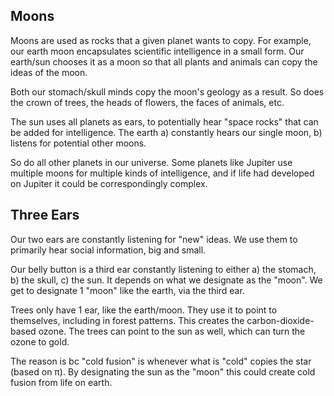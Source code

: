 ## Moons

Moons are used as rocks that a given planet wants to copy. For example, our earth moon encapsulates scientific intelligence in a small form. Our earth/sun chooses it as a moon so that all plants and animals can copy the ideas of the moon.

Both our stomach/skull minds copy the moon's geology as a result. So does the crown of trees, the heads of flowers, the faces of animals, etc.

The sun uses all planets as ears, to potentially hear "space rocks" that can be added for intelligence. The earth a) constantly hears our single moon, b) listens for potential other moons.

So do all other planets in our universe. Some planets like Jupiter use multiple moons for multiple kinds of intelligence, and if life had developed on Jupiter it could be correspondingly complex.

## Three Ears

Our two ears are constantly listening for "new" ideas. We use them to primarily hear social information, big and small.

Our belly button is a third ear constantly listening to either a) the stomach, b) the skull, c) the sun. It depends on what we designate as the "moon". We get to designate 1 "moon" like the earth, via the third ear.

Trees only have 1 ear, like the earth/moon. They use it to point to themselves, including in forest patterns. This creates the carbon-dioxide-based ozone. The trees can point to the sun as well, which can turn the ozone to gold.

The reason is bc "cold fusion" is whenever what is "cold" copies the star (based on π). By designating the sun as the "moon" this could create cold fusion from life on earth.